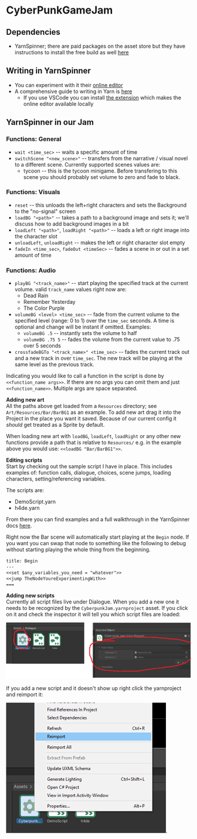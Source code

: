 # CyberPunkGameJam

## Dependencies
- YarnSpinner; there are paid packages on the asset store but they have instructions to install the free build as well [here](https://docs.yarnspinner.dev/beginners-guide/making-a-game/yarn-spinner-for-unity#install-via-the-unity-package-manager)

## Writing in YarnSpinner
- You can experiment with it their [online editor](https://try.yarnspinner.dev/)
- A comprehensive guide to writing in Yarn is [here](https://docs.yarnspinner.dev/getting-started/writing-in-yarn)
    - If you use VSCode you can install [the extension](https://docs.yarnspinner.dev/getting-started/editing-with-vs-code/previewing-your-dialogue) which makes the online editor available locally

## YarnSpinner in our Jam

### Functions: General
- `wait <time_sec>` -- waits a specific amount of time
- `switchScene "<new_scene>"` -- transfers from the narrative / visual novel to a different scene. Currently supported scenes values are:
  - tycoon -- this is the tycoon minigame. Before transfering to this scene you should probably set volume to zero and fade to black.

### Functions: Visuals
- `reset` -- this unloads the left+right characters and sets the Background to the "no-signal" screen
- `loadBG "<path>"` -- takes a path to a background image and sets it; we'll discuss how to add background images in a bit
- `loadLeft "<path>"`, `loadRight "<path>"` -- loads a left or right image into the character slot
- `unloadLeft`, `unloadRight` -- makes the left or right character slot empty
- `fadeIn <time_sec>`, `fadeOut <timeSec>` -- fades a scene in or out in a set amount of time

### Functions: Audio
- `playBG "<track_name>"` -- start playing the specified track at the current volume. valid `track_name` values right now are:
  - Dead Rain
  - Remember Yesterday
  - The Color Purple
- `volumeBG <level> <time_sec>` -- fade from the current volume to the specified level (range: 0 to 1) over the `time_sec` seconds. A time is optional and change will be instant if omitted. Examples:
  - `volumeBG .5` -- instantly sets the volume to half
  - `volumeBG .75 5` -- fades the volume from the current value to .75 over 5 seconds
- `crossfadeBGTo "<track_name>" <time_sec>` -- fades the current track out and a new track in over `time_sec`. The new track will be playing at the same level as the previous track.


Indicating you would like to call a function in the script is done by `<<function_name args>>`. If
there are no args you can omit them and just `<<function_name>>`. Multiple args are space separated.

**Adding new art**  
All the paths above get loaded from a `Resources` directory; see `Art/Resources/Bar/BarBG1`
as an example. To add new art drag it into the Project in the place you want it saved. Because
of our current config it _should_ get treated as a Sprite by default.

When loading new art with `loadBG`, `loadLeft`, `loadRight` or any other new functions
provide a path that is relative to `Resources/` e.g. in the example above you would use:
`<<loadBG "Bar/BarBG1">>`.

**Editing scripts**  
Start by checking out the sample script I have in place. This includes examples of: function calls, dialogue,
choices, scene jumps, loading characters, setting/referencing variables.

The scripts are:
- DemoScript.yarn
- h4de.yarn

From there you can find examples and a full walkthrough in the YarnSpinner docs [here](https://docs.yarnspinner.dev/getting-started/writing-in-yarn).

Right now the Bar scene will automatically start playing at the `Begin` node. If you want you can swap that node to something like the following to debug without starting playing the whole thing from the beginning.

```
title: Begin
---
<<set $any_variables_you_need = "whatever">>
<<jump TheNodeYoureExperimentingWith>>
===
```

**Adding new scripts**  
Currently all script files live under Dialogue. When you add a new one it needs to be recognized
by the `CyberpunkJam.yarnproject` asset. If you click on it and check the inspector it will tell
you which script files are loaded:

![Checking loaded yarn scripts](./yarn-fig-1.png)

If you add a new script and it doesn't show up right click the yarnproject
and reimport it:

![Reimporting the yarn project](./yarn-fig-2.png).

